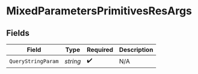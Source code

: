 # MixedParametersPrimitivesResArgs


## Fields

| Field              | Type               | Required           | Description        |
| ------------------ | ------------------ | ------------------ | ------------------ |
| `QueryStringParam` | *string*           | :heavy_check_mark: | N/A                |